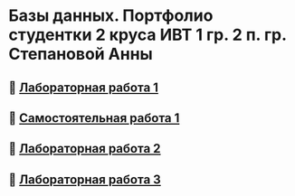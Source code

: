 # Базы данных. Портфолио студентки 2 круса ИВТ 1 гр. 2 п. гр. Степановой Анны

## :link: [Лабораторная работа 1](https://github.com/Stepanova-Anna/based/blob/main/LR1/README.md)
## :link: [Самостоятельная работа 1](https://github.com/Stepanova-Anna/based/blob/main/SR1/README.md)
## :link: [Лабораторная работа 2](https://github.com/Stepanova-Anna/based/blob/main/LR2/README.md)
## :link: [Лабораторная работа 3](https://github.com/Stepanova-Anna/based/blob/main/LR3/README.md)
